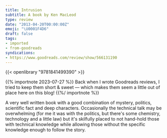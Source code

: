 ```yaml
---
title: Intrusion
subtitle: A book by Ken MacLeod
type: review
date: "2013-04-20T00:00:00Z"
emoji: "\U0001F4D6"
draft: false
tags:
- imported
- from-goodreads
syndications:
- https://www.goodreads.com/review/show/566131190
---
```


{{< openlibrary "9781841499390" >}}

{{% importnote 2023-07-27 %}}
Back when I wrote Goodreads reviews, I tried to keep them short & sweet — which makes them seem a little out of place here on this blog!
{{%/ importnote %}}

A very well written book with a good combination of mystery, politics, scientific fact and deep characters. Occasionally the technical talk may be overwhelming (for me it was with the politics, but there's some chemistry, technology and a little law) but it's skilfully placed to not hand-hold those with technical knowledge while allowing those without the specific knowledge enough to follow the story.
